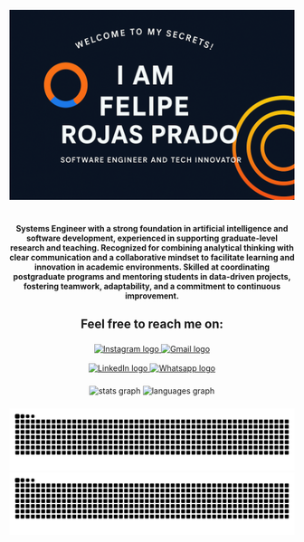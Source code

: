 <br clear="both">

<div align="center">
  <img src="https://github.com/rojas435/rojas-435/blob/master/Banner.png?raw?true"  />
</div>

###

<h1 align="center"></h1>

###


<h4 align="center"> Systems Engineer with a strong foundation in artificial intelligence and software development, experienced in supporting graduate-level research and teaching. Recognized for combining analytical thinking with clear communication and a collaborative mindset to facilitate learning and innovation in academic environments. Skilled at coordinating postgraduate programs and mentoring students in data-driven projects, fostering teamwork, adaptability, and a commitment to continuous improvement.</h4>

###

<h2 align="center">Feel free to reach me on:</h2>

###

<div align="center">
  <a href="https://www.instagram.com/rojasprdo/" target="_blank">
    <img src="https://img.shields.io/static/v1?message=Instagram&logo=instagram&label=&color=E4405F&logoColor=white&labelColor=&style=for-the-badge" height="35" alt="Instagram logo" />
  </a>
  <a href="pradofeliperojas@ieee.org" target="_blank">
    <img src="https://img.shields.io/static/v1?message=Gmail&logo=gmail&label=&color=D14836&logoColor=white&labelColor=&style=for-the-badge" height="35" alt="Gmail logo" />
  </a>
</div>
<br>
<div align="center">
  <a href="https://www.linkedin.com/in/felipe-rojas-prado-22884a244/" target="_blank">
    <img src="https://img.shields.io/static/v1?message=LinkedIn&logo=linkedin&label=&color=0077B5&logoColor=white&labelColor=&style=for-the-badge" height="35" alt="LinkedIn logo" />
  </a>
 
  <a href="https://wa.me/573005760947" target="_blank">
    <img src="https://img.shields.io/static/v1?message=Whatsapp&logo=whatsapp&label=&color=25D366&logoColor=white&labelColor=&style=for-the-badge" height="35" alt="Whatsapp logo" />
  </a>
</div>

###


###

<div align="center">
  <img src="https://github-readme-stats.vercel.app/api?username=rojas435&hide_title=false&hide_rank=false&show_icons=true&include_all_commits=true&count_private=true&disable_animations=false&theme=ocean_dark&locale=en&hide_border=false&custom_title=GITHUB%20STATS!%20%F0%9F%99%80" height="160" alt="stats graph"  />
  <img src="https://github-readme-stats.vercel.app/api/top-langs?username=rojas435&locale=en&hide_title=false&layout=compact&card_width=320&langs_count=6&theme=ocean_dark&hide_border=false&custom_title=My%20used%20languages" height="160" alt="languages graph"  />
</div>

###


###

<p align="center">
  <img src="https://raw.githubusercontent.com/rojas435/rojas-435/output/github-contribution-grid-snake-dark.svg#gh-dark-mode-only" alt="GitHub Contribution Grid Snake Animation" />
  <img src="https://raw.githubusercontent.com/rojas435/rojas-435/output/github-contribution-grid-snake.svg#gh-light-mode-only" alt="GitHub Contribution Grid Snake Animation" />
</p>

###
